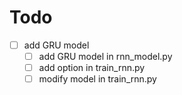 # Todo
- [ ] add GRU model
    - [ ] add GRU model in rnn_model.py
    - [ ] add option in train_rnn.py
    - [ ] modify model in train_rnn.py